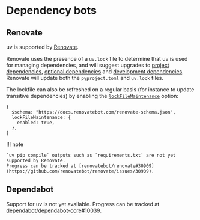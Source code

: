 # Dependency bots

## Renovate

uv is supported by [Renovate](https://github.com/renovatebot/renovate).

Renovate uses the presence of a `uv.lock` file to determine that uv is used for managing
dependencies, and will suggest upgrades to
[project dependencies](../../concepts/dependencies.md#project-dependencies),
[optional dependencies](../../concepts/dependencies.md#optional-dependencies) and
[development dependencies](../../concepts/dependencies.md#development-dependencies). Renovate will
update both the `pyproject.toml` and `uv.lock` files.

The lockfile can also be refreshed on a regular basis (for instance to update transitive
dependencies) by enabling the
[`lockFileMaintenance`](https://docs.renovatebot.com/configuration-options/#lockfilemaintenance)
option:

```json5 title="renovate.json5"
{
  $schema: "https://docs.renovatebot.com/renovate-schema.json",
  lockFileMaintenance: {
    enabled: true,
  },
}
```

!!! note

    `uv pip compile` outputs such as `requirements.txt` are not yet supported by Renovate.
    Progress can be tracked at [renovatebot/renovate#30909](https://github.com/renovatebot/renovate/issues/30909).

## Dependabot

Support for uv  is not yet available. Progress can be tracked at
[dependabot/dependabot-core#10039](https://github.com/dependabot/dependabot-core/issues/10039).
